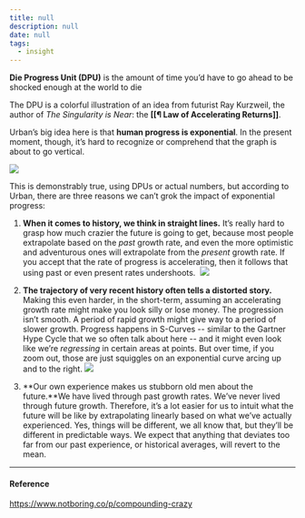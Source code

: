 ```yaml
---
title: null
description: null
date: null
tags:
  - insight
---
```


**Die Progress Unit (DPU)** is the amount of time you’d have to go ahead to be shocked enough at the world to die

The DPU is a colorful illustration of an idea from futurist Ray Kurzweil, the author of _The Singularity is Near_: the **[[¶ Law of Accelerating Returns]]**.

Urban’s big idea here is that **human progress is exponential**. In the present moment, though, it’s hard to recognize or comprehend that the graph is about to go vertical.

![](https://cdn.substack.com/image/fetch/f_auto,q_auto:good,fl_progressive:steep/https%3A%2F%2Fbucketeer-e05bbc84-baa3-437e-9518-adb32be77984.s3.amazonaws.com%2Fpublic%2Fimages%2F1a4d8d4c-3343-494e-93e2-cc8cf385c7fa_1200x409.png)

This is demonstrably true, using DPUs or actual numbers, but according to Urban, there are three reasons we can’t grok the impact of exponential progress:

1. **When it comes to history, we think in straight lines.** It’s really hard to grasp how much crazier the future is going to get, because most people extrapolate based on the _past_ growth rate, and even the more optimistic and adventurous ones will extrapolate from the _present_ growth rate. If you accept that the rate of progress is accelerating, then it follows that using past or even present rates undershoots.  ![](https://cdn.substack.com/image/fetch/f_auto,q_auto:good,fl_progressive:steep/https%3A%2F%2Fbucketeer-e05bbc84-baa3-437e-9518-adb32be77984.s3.amazonaws.com%2Fpublic%2Fimages%2F6a68e13a-9d59-4967-a86c-e6a941bdb9b3_1400x860.png)

2. **The trajectory of very recent history often tells a distorted story.** Making this even harder, in the short-term, assuming an accelerating growth rate might make you look silly or lose money. The progression isn’t smooth. A period of rapid growth might give way to a period of slower growth. Progress happens in S-Curves -- similar to the Gartner Hype Cycle that we so often talk about here -- and it might even look like we’re _regressing_ in certain areas at points. But over time, if you zoom out, those are just squiggles on an exponential curve arcing up and to the right. ![](https://cdn.substack.com/image/fetch/f_auto,q_auto:good,fl_progressive:steep/https%3A%2F%2Fbucketeer-e05bbc84-baa3-437e-9518-adb32be77984.s3.amazonaws.com%2Fpublic%2Fimages%2F05231190-6763-4067-b240-56a0b46f41aa_600x490.png)

3. **Our own experience makes us stubborn old men about the future.**We have lived through past growth rates. We’ve never lived through future growth. Therefore, it’s a lot easier for us to intuit what the future will be like by extrapolating linearly based on what we’ve actually experienced. Yes, things will be different, we all know that, but they’ll be different in predictable ways. We expect that anything that deviates too far from our past experience, or historical averages, will revert to the mean.

---

#### Reference

https://www.notboring.co/p/compounding-crazy
